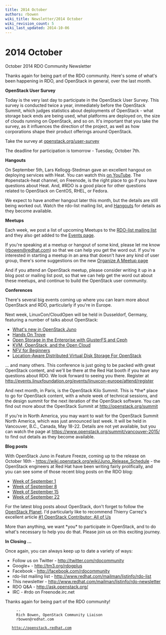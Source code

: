 ```yaml
---
title: 2014 October
authors: rbowen
wiki_title: Newsletter/2014 October
wiki_revision_count: 5
wiki_last_updated: 2014-10-06
---
```


# 2014 October

October 2014 RDO Community Newsletter

Thanks again for being part of the RDO community. Here's some of what's been happening in RDO, and OpenStack in general, over the last month.

**OpenStack User Survey**

Today is the very last day to participate in the OpenStack User Survey. This survey is conducted twice a year, immediately before the OpenStack Summit, which judges statistics about deployments of OpenStack - what storage back ends are being used, what platforms are deployed on, the size of clouds running on OpenStack, and so on. It's important that you take the survey, as it influences the direction of the project, as well as how corporations shape their product offerings around OpenStack.

Take the survey at [openstack.org/user-survey](http://openstack.org/user-survey)

The deadline for participation is tomorrow - Tuesday, October 7th.

**Hangouts**

On September 5th, Lars Kellogg-Stedman gave an excellent hangout on deploying services with Heat. You can watch this [on YouTube](https://plus.google.com/events/c9u4sjn7ksb8jrmma7vd25aok94). The #openstack-heat channel, on Freenode, is the right place to go if you have questions about Heat. And, #RDO is a good place for other questions related to OpenStack on CentOS, RHEL, or Fedora.

We expect to have another hangout later this month, but the details are still being worked out. Watch the rdo-list mailing list, and [Hangouts](http://openstack.redhat.com/Hangouts) for details as they become available.

**Meetups**

Each week, we post a list of upcoming Meetups to the [RDO-list mailing list](http://www.redhat.com/mailman/listinfo/rdo-list) and they also get added to the [Events page](https://openstack.redhat.com/Events).

If you're speaking at a meetup or hangout of some kind, please let me know (rbowen@redhat.com) so that we can help you get the word out. If you're interested in starting a meetup in an area that doesn't have any kind of user group, there's some suggestions on the new [Organize A Meetup page](https://openstack.redhat.com/Organize-a-meetup)

And if you attend an OpenStack meetup, please consider writing it up in a blog post or mailing list post, so that we can help get the word out about these meetups, and continue to build the OpenStack user community.

**Conferences**

There's several big events coming up where you can learn more about OpenStack and RDO, particularly if you're in Europe.

Next week, LinuxCon/CloudOpen will be held in Dusseldorf, Germany, featuring a number of talks about OpenStack:

*   [What's new in OpenStack Juno](http://sched.co/1xnFhZc)
*   [Hands On Trove](http://sched.co/1yFfJDc)
*   [Open Storage in the Enterprise with GlusterFS and Ceph](http://sched.co/Xnt6wB)
*   [KVM, OpenStack, and the Open Cloud](http://sched.co/1yGhznn)
*   [NFV for Beginners](http://sched.co/Xn5ZlL)
*   [Location-Aware Distributed Virtual Disk Storage For OpenStack](http://sched.co/1sXUnl4)

... and many others. This conference is just going to be packed with great OpenStack content, and we'll be there at the Red Hat booth if you have any questions about RDO. We look forward to seeing you there. Register at [<http://events.linuxfoundation.org/events/linuxcon-europe/attend/register>](http://events.linuxfoundation.org/events/linuxcon-europe/attend/register)

And next month, in Paris, is the OpenStack Kilo Summit. This is \*the\* place to go for OpenStack content, with a whole week of technical sessions, and the design summit for the next iteration of the OpenStack software. You can find out more about the OpenStack Summit at [<http://openstack.org/summit>](http://openstack.org/summit)

If you're in North America, you may want to wait for the OpenStack Summit North America, which was just announced last week. It will be held in Vancouver, B.C., Canada, May 18-22. Details are not yet available, but you can watch the page at [<https://www.openstack.org/summit/vancouver-2015/>](https://www.openstack.org/summit/vancouver-2015/) to find out details as they become available.

**Blog posts**

With OpenStack Juno in Feature Freeze, coming up to the release on October 16th - <https://wiki.openstack.org/wiki/Juno_Release_Schedule> - the OpenStack engineers at Red Hat have been writing fairly prolifically, and you can see some of those recent blog posts on the RDO blog:

*   [Week of September 1](https://openstack.redhat.com/forum/discussion/983/rdo-blog-roundup-week-of-september-1)
*   [Week of September 8](https://openstack.redhat.com/forum/discussion/984/blog-roundup-week-of-september-8-2014)
*   [Week of September 15](https://openstack.redhat.com/forum/discussion/986/blog-roundup-week-of-september-15-2014)
*   [Week of September 22](https://openstack.redhat.com/forum/discussion/987/blog-roundup-week-of-september-22-2014)

For the latest blog posts about OpenStack, don't forget to follow the [OpenStack Planet](http://planet.openstack.org/). I'd particularly like to recommend Thierry Carrez's excellent article [#1 OpenStack Contributor: All of Us](http://ttx.re/largest-openstack-contributor.html)

More than anything, we want \*you\* to participate in OpenStack, and to do what's necessary to help you do that. Please join us on this exciting journey.

**In Closing ...**

Once again, you can always keep up to date a variety of ways:

*   Follow us on Twitter - <http://twitter.com/rdocommunity>
*   Google+ - <http://tm3.org/rdogplus>
*   Facebook - <http://facebook.com/rdocommunity>
*   rdo-list mailing list - <http://www.redhat.com/mailman/listinfo/rdo-list>
*   This newsletter - <http://www.redhat.com/mailman/listinfo/rdo-newsletter>
*   RDO Q&A - <http://ask.openstack.org/>
*   IRC - #rdo on Freenode.irc.net

Thanks again for being part of the RDO community!

         -- 
         Rich Bowen, OpenStack Community Liaison
         rbowen@redhat.com
`   `[`http://openstack.redhat.com`](http://openstack.redhat.com)
